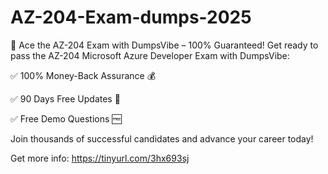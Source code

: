 # AZ-204-Exam-dumps-2025

🚀 Ace the AZ-204 Exam with DumpsVibe – 100% Guaranteed!  Get ready to pass the AZ-204 Microsoft Azure Developer Exam with DumpsVibe:

✅ 100% Money-Back Assurance 💰 

✅ 90 Days Free Updates 🔄 

✅ Free Demo Questions 🆓  

Join thousands of successful candidates and advance your career today!

Get more info: https://tinyurl.com/3hx693sj
